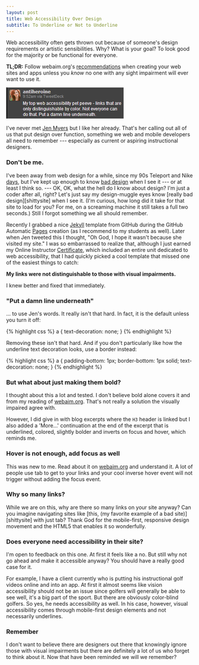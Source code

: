 ```yaml
---
layout: post
title: Web Accessibility Over Design
subtitle: To Underline or Not to Underline
---
```


Web accessibility often gets thrown out because of someone's design
requirements or artistic sensibilities. Why? What is your goal? To look
good for the majority or be functional for everyone.

**TL;DR:** Follow webaim.org's [recommendations][] when creating your web
sites and apps unless you *know* no one with any sight impairment will
ever want to use it.

![Put a damn line underneath][]

I've never met [Jen Myers][] but I like her already. That's her calling out all of
us that put design over function, something we web and mobile developers
all need to remember --- especially as current or aspiring instructional
designers.

### Don't be me.

I've been away from web design for a while, since my
90s Teleport and Nike [days][], but I've kept up enough to know [bad
design](http://robmuh.me) when I see it --- or at least I think so.
--- OK, OK, what the hell do I know about design? I'm just a coder
after all, right? Let's just say my design-muggle eyes know [really bad
design][shittysite] when I see it. (I'm curious, how long did it take for
that site to load for you? For me, on a screaming machine it still takes a
full two seconds.) Still I forgot something we all should remember.



Recently I grabbed a nice [Jekyll][] template from GitHub during the
GitHub Automatic [Pages][] creation (as I recommend to my students as
well). Later when Jen tweeted this I thought, "Oh God, I hope it wasn't
because she visited my site." I was so embarrassed to realize that,
although I just earned my Online Instructor [Certificate][], which
included an entire unit dedicated to web accessibility, that I had quickly
picked a cool template that missed one of the easiest things to catch:

**My links were not distinguishable to those with visual impairments.**

I knew better and fixed that immediately.

### "Put a damn line underneath"

&hellip; to use Jen's words. It really isn't that hard. In fact, it
is the default unless you turn it off:

{% highlight css %}
a {
  text-decoration: none;
}
{% endhighlight %}

Removing these isn't that hard. And if you don't particularly like how
the underline text decoration looks, use a border instead:

{% highlight css %}
a {
  padding-bottom: 1px;
  border-bottom: 1px solid;
  text-decoration: none;
}
{% endhighlight %}

### But what about just making them bold?

I thought about this a lot and tested. I don't believe bold alone covers
it and from my reading of [webaim.org][]. That's not really a solution
the visually impaired agree with.

However, I did give in with blog excerpts where the `H3` header is
linked but I also added a 'More&hellip;' continuation at the end of
the excerpt that is underlined, colored, slightly bolder and inverts
on focus and hover, which reminds me.

### Hover is not enough, add focus as well

This was new to me. Read about it on [webaim.org][] and understand it.
A lot of people use tab to get to your links and your cool inverse
hover event will not trigger without adding the focus event.

### Why so many links?

While we are on this, why are there so many links on your site anyway? Can
you imagine navigating sites like [this, (my favorite example of a bad site)][shittysite]
with just tab? Thank God for the mobile-first,
responsive design movement and the HTML5 that enables it so
wonderfully.

### Does everyone need accessibility in their site?

I'm open to feedback on this one. At first it feels like a no. But
still why not go ahead and make it accessible anyway? You should have
a really good case for it.

For example, I have a client currently who is putting his instructional
golf videos online and into an app. At first it almost seems like
vision accessibility should not be an issue since golfers will generally
be able to see well, it's a big part of the sport. But there are obviously
color-blind golfers. So yes, he needs accessibility as well. In his
case, however, visual accessibility comes through mobile-first design
elements and not necessarily underlines.

### Remember

I don't want to believe there are designers out there that knowingly
ignore those with visual impairments but there are definitely a lot of us
who forget to think about it. Now that have been reminded we will we
remember?

[days]: http://linkedin.com/in/robmuh
[Pages]: http://pages.github.com/
[Jekyll]: http://jekyllrb.com
[Jen Myers]: http://twitter.com/antiheroine
[Certificate]: http://www.rccc.edu/distance/internet-courses/
[Put a damn line underneath]: /images/put_a_damn_line_underneath.png
[recommendations]: http://webaim.org
[webaim.org]: http://webaim.org
